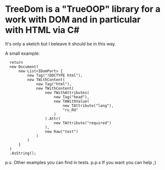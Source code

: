 # TreeDom is a "TrueOOP" library for a work with DOM and in particular with HTML via C#

It's only a sketch but I beleave it should be in this way.

A small example:

```
  return 
  new Document(
      new List<IDomPart> {
          new Tag("!DOCTYPE html"),
          new TWithContent(
              new Tag("html"),
              new TWithContent(
                  new TWithAttributes(
                      new Tag("head"),
                      new TAWithValue(
                          new TAttribute("lang"),
                          "ru_RU"
                      )
                  ).Attr(
                      new TAttribute("required")
                  ),
                  new Raw("test")
              )
          )
      }
  )
  .AsString();
```

p.s. Other examples you can find in tests.
p.p.s If you want you can help ;)
